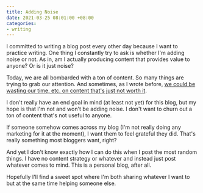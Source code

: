 ```yaml
---
title: Adding Noise
date: 2021-03-25 08:01:00 +08:00
categories:
- writing
---
```


I committed to writing a blog post every other day because I want to practice writing. One thing I constantly try to ask is whether I'm adding noise or not. As in, am I actually producing content that provides value to anyone? Or is it just noise?

Today, we are all bombarded with a ton of content. So many things are trying to grab our attention. And sometimes, as I wrote before, [we could be wasting our time, etc. on content that's just not worth it](https://medium.com/writers-guild/everything-on-the-internet-is-an-exchange-959c89f2390b).

I don't really have an end goal in mind (at least not yet) for this blog, but my hope is that I'm not and won't be adding noise. I don't want to churn out a ton of content that's not useful to anyone.

If someone somehow comes across my blog (I'm not really doing any marketing for it at the moment), I want them to feel grateful they did. That's really something most bloggers want, right?

And yet I don't know exactly how I can do this when I post the most random things. I have no content strategy or whatever and instead just post whatever comes to mind. This is a personal blog, after all.

Hopefully I'll find a sweet spot where I'm both sharing whatever I want to but at the same time helping someone else.